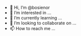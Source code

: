 - 👋 Hi, I’m @bosienor
- 👀 I’m interested in ...
- 🌱 I’m currently learning ...
- 💞️ I’m looking to collaborate on ...
- 📫 How to reach me ...

<!---
bosienor/bosienor is a ✨ special ✨ repository because its `README.md` (this file) appears on your GitHub profile.
You can click the Preview link to take a look at your changes.
--->
